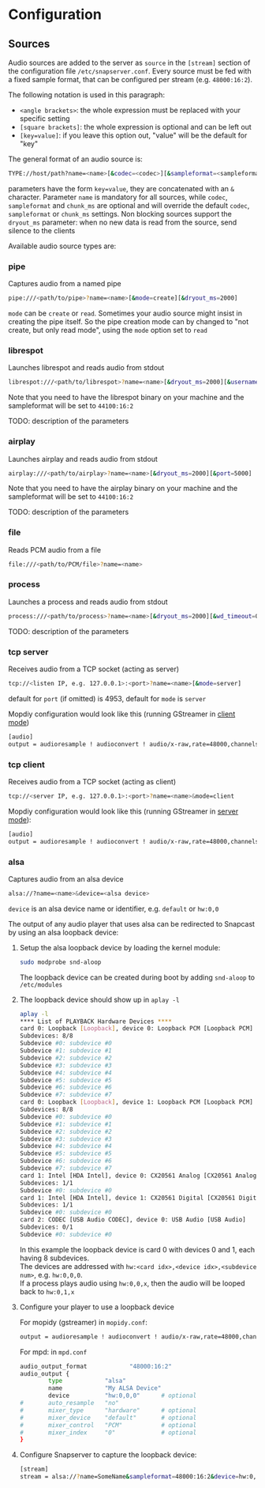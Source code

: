 # Configuration

## Sources

Audio sources are added to the server as `source` in the `[stream]` section of the configuration file `/etc/snapserver.conf`. Every source must be fed with a fixed sample format, that can be configured per stream (e.g. `48000:16:2`).  

The following notation is used in this paragraph:

- `<angle brackets>`: the whole expression must be replaced with your specific setting
- `[square brackets]`: the whole expression is optional and can be left out
- `[key=value]`: if you leave this option out, "value" will be the default for "key"

The general format of an audio source is:

```sh
TYPE://host/path?name=<name>[&codec=<codec>][&sampleformat=<sampleformat>][&chunk_ms=<chunk ms>]
```

parameters have the form `key=value`, they are concatenated with an `&` character.
Parameter `name` is mandatory for all sources, while `codec`, `sampleformat` and `chunk_ms` are optional
and will override the default `codec`, `sampleformat` or `chunk_ms` settings.
Non blocking sources support the `dryout_ms` parameter: when no new data is read from the source, send silence to the clients

Available audio source types are:

### pipe

Captures audio from a named pipe

```sh
pipe:///<path/to/pipe>?name=<name>[&mode=create][&dryout_ms=2000]
```

`mode` can be `create` or `read`. Sometimes your audio source might insist in creating the pipe itself. So the pipe creation mode can by changed to "not create, but only read mode", using the `mode` option set to `read`

### librespot

Launches librespot and reads audio from stdout

```sh
librespot:///<path/to/librespot>?name=<name>[&dryout_ms=2000][&username=<my username>&password=<my password>][&devicename=Snapcast][&bitrate=320][&wd_timeout=7800][&volume=100][&onevent=""][&normalize=false][&autoplay=false]
```

Note that you need to have the librespot binary on your machine and the sampleformat will be set to `44100:16:2`

TODO: description of the parameters

### airplay

Launches airplay and reads audio from stdout

```sh
airplay:///<path/to/airplay>?name=<name>[&dryout_ms=2000][&port=5000]
```

Note that you need to have the airplay binary on your machine and the sampleformat will be set to `44100:16:2`

TODO: description of the parameters

### file

Reads PCM audio from a file

```sh
file:///<path/to/PCM/file>?name=<name>
```

### process

Launches a process and reads audio from stdout

```sh
process:///<path/to/process>?name=<name>[&dryout_ms=2000][&wd_timeout=0][&log_stderr=false][&params=<process arguments>]
```

TODO: description of the parameters

### tcp server

Receives audio from a TCP socket (acting as server)

```sh
tcp://<listen IP, e.g. 127.0.0.1>:<port>?name=<name>[&mode=server]
```

default for `port` (if omitted) is 4953, default for `mode` is `server`

Mopdiy configuration would look like this (running GStreamer in [client mode](https://www.freedesktop.org/software/gstreamer-sdk/data/docs/latest/gst-plugins-base-plugins-0.10/gst-plugins-base-plugins-tcpclientsink.html))

```sh
[audio]
output = audioresample ! audioconvert ! audio/x-raw,rate=48000,channels=2,format=S16LE ! wavenc ! tcpclientsink
```

### tcp client

Receives audio from a TCP socket (acting as client)

```sh
tcp://<server IP, e.g. 127.0.0.1>:<port>?name=<name>&mode=client
```

Mopdiy configuration would look like this (running GStreamer in [server mode](https://www.freedesktop.org/software/gstreamer-sdk/data/docs/latest/gst-plugins-base-plugins-0.10/gst-plugins-base-plugins-tcpserversink.html)):

```sh
[audio]
output = audioresample ! audioconvert ! audio/x-raw,rate=48000,channels=2,format=S16LE ! wavenc ! tcpserversink
```

### alsa

Captures audio from an alsa device

```sh
alsa://?name=<name>&device=<alsa device>
```

`device` is an alsa device name or identifier, e.g. `default` or `hw:0,0`

The output of any audio player that uses alsa can be redirected to Snapcast by using an alsa loopback device:

1. Setup the alsa loopback device by loading the kernel module:

    ```sh
    sudo modprobe snd-aloop
    ```

    The loopback device can be created during boot by adding `snd-aloop` to `/etc/modules`

2. The loopback device should show up in `aplay -l`

    ```sh
    aplay -l
    **** List of PLAYBACK Hardware Devices ****
    card 0: Loopback [Loopback], device 0: Loopback PCM [Loopback PCM]
    Subdevices: 8/8
    Subdevice #0: subdevice #0
    Subdevice #1: subdevice #1
    Subdevice #2: subdevice #2
    Subdevice #3: subdevice #3
    Subdevice #4: subdevice #4
    Subdevice #5: subdevice #5
    Subdevice #6: subdevice #6
    Subdevice #7: subdevice #7
    card 0: Loopback [Loopback], device 1: Loopback PCM [Loopback PCM]
    Subdevices: 8/8
    Subdevice #0: subdevice #0
    Subdevice #1: subdevice #1
    Subdevice #2: subdevice #2
    Subdevice #3: subdevice #3
    Subdevice #4: subdevice #4
    Subdevice #5: subdevice #5
    Subdevice #6: subdevice #6
    Subdevice #7: subdevice #7
    card 1: Intel [HDA Intel], device 0: CX20561 Analog [CX20561 Analog]
    Subdevices: 1/1
    Subdevice #0: subdevice #0
    card 1: Intel [HDA Intel], device 1: CX20561 Digital [CX20561 Digital]
    Subdevices: 1/1
    Subdevice #0: subdevice #0
    card 2: CODEC [USB Audio CODEC], device 0: USB Audio [USB Audio]
    Subdevices: 0/1
    Subdevice #0: subdevice #0
    ```

    In this example the loopback device is card 0 with devices 0 and 1, each having 8 subdevices.  
    The devices are addressed with `hw:<card idx>,<device idx>,<subdevice num>`, e.g. `hw:0,0,0`.  
    If a process plays audio using `hw:0,0,x`, then the audio will be looped back to `hw:0,1,x`

3. Configure your player to use a loopback device

    For mopidy (gstreamer) in `mopidy.conf`:

    ```sh
    output = audioresample ! audioconvert ! audio/x-raw,rate=48000,channels=2,format=S16LE ! alsasink device=hw:0,0,0
    ```

    For mpd: in `mpd.conf`

    ```sh
    audio_output_format            "48000:16:2"
    audio_output {
            type            "alsa"
            name            "My ALSA Device"
            device          "hw:0,0,0"      # optional
    #       auto_resample   "no"
    #       mixer_type      "hardware"      # optional
    #       mixer_device    "default"       # optional
    #       mixer_control   "PCM"           # optional
    #       mixer_index     "0"             # optional
    }
    ```

4. Configure Snapserver to capture the loopback device:

    ```sh
    [stream]
    stream = alsa://?name=SomeName&sampleformat=48000:16:2&device=hw:0,1,0
    ```
